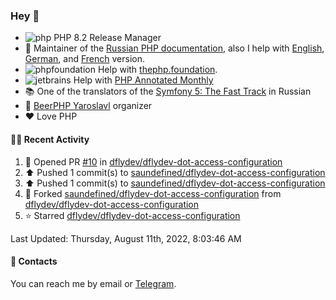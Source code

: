### Hey 👋

- ![php](https://user-images.githubusercontent.com/4685504/174548850-037dfd35-3b33-4154-9c50-95efd45ba66a.png) PHP 8.2 Release Manager
- 📖 Maintainer of the [Russian PHP documentation](https://github.com/php/doc-ru), also I help with [English](https://github.com/php/doc-en), [German](https://github.com/php/doc-de), and [French](https://github.com/php/doc-fr) version.
- ![phpfoundation](https://user-images.githubusercontent.com/4685504/174548733-72f62c18-f57e-47a6-8201-cb3d87e06b98.png) Help with [thephp.foundation](https://github.com/ThePHPF/thephp.foundation).
- ![jetbrains](https://user-images.githubusercontent.com/4685504/174548471-693a0e41-4db3-4251-a452-71518bfc5359.png) Help with [PHP Annotated Monthly](https://blog.jetbrains.com/phpstorm/tag/php-annotated-monthly/)
- 📚 One of the translators of
  the [Symfony 5: The Fast Track](https://symfony.com/doc/current/the-fast-track/ru/index.html)
  in Russian
- 🍻 [BeerPHP Yaroslavl](https://github.com/beerphp/yaroslavl) organizer
- ❤️ Love PHP

#### 👨‍💻 Recent Activity

<!--RECENT_ACTIVITY:start-->
1. 💪 Opened PR [#10](https://github.com/dflydev/dflydev-dot-access-configuration/pull/10) in [dflydev/dflydev-dot-access-configuration](https://github.com/dflydev/dflydev-dot-access-configuration)
2. ⬆️ Pushed 1 commit(s) to [saundefined/dflydev-dot-access-configuration](https://github.com/saundefined/dflydev-dot-access-configuration)
3. ⬆️ Pushed 1 commit(s) to [saundefined/dflydev-dot-access-configuration](https://github.com/saundefined/dflydev-dot-access-configuration)
4. 🔱 Forked [saundefined/dflydev-dot-access-configuration](https://github.com/saundefined/dflydev-dot-access-configuration) from [dflydev/dflydev-dot-access-configuration](https://github.com/dflydev/dflydev-dot-access-configuration)
5. ⭐ Starred [dflydev/dflydev-dot-access-configuration](https://github.com/dflydev/dflydev-dot-access-configuration)
<!--RECENT_ACTIVITY:end-->

<!--RECENT_ACTIVITY:last_update-->
Last Updated: Thursday, August 11th, 2022, 8:03:46 AM
<!--RECENT_ACTIVITY:last_update_end-->

#### 💌 Contacts

You can reach me by email or [Telegram](https://t.me/saundefined).
